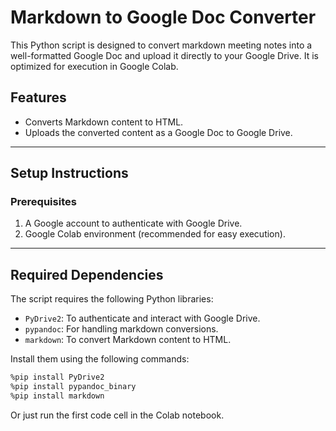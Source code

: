 # Markdown to Google Doc Converter

This Python script is designed to convert markdown meeting notes into a well-formatted Google Doc and upload it directly to your Google Drive. It is optimized for execution in Google Colab.

## Features
- Converts Markdown content to HTML.
- Uploads the converted content as a Google Doc to Google Drive.

---

## Setup Instructions

### Prerequisites
1. A Google account to authenticate with Google Drive.
2. Google Colab environment (recommended for easy execution).

---

## Required Dependencies
The script requires the following Python libraries:
- `PyDrive2`: To authenticate and interact with Google Drive.
- `pypandoc`: For handling markdown conversions.
- `markdown`: To convert Markdown content to HTML.

Install them using the following commands:
```bash
%pip install PyDrive2
%pip install pypandoc_binary
%pip install markdown
```
Or just run the first code cell in the Colab notebook.
